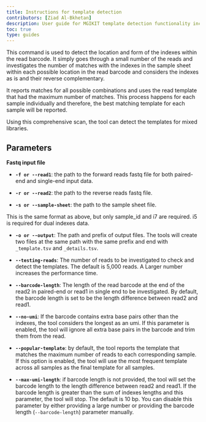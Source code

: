 ```yaml
---
title: Instructions for template detection
contributors: [Ziad Al-Bkhetan]
description: User guide for MGIKIT template detection functionality including parameters details and usage examples.
toc: true
type: guides
---
```


This command is used to detect the location and form of the indexes within the read barcode. It simply goes through a small number of the reads and investigates the number of matches with the indexes in the sample sheet within each possible location in the read barcode and considers the indexes as is and their reverse complementary. 

It reports matches for all possible combinations and uses the read template that had the maximum number of matches. This process happens for each sample individually and therefore, the best matching template for each sample will be reported. 

Using this comprehensive scan, the tool can detect the templates for mixed libraries. 

## Parameters

**Fastq input file**

+ **`-f or --read1`**: the path to the forward reads fastq file for both paired-end and single-end input data.

+ **`-r or --read2`**: the path to the reverse reads fastq file.

+ **`-s or --sample-sheet`**: the path to the sample sheet file. 

This is the same format as above, but only sample_id and i7 are required. i5 is required for dual indexes data.

+ **`-o or --output`**: The path and prefix of output files. The tools will create two files at the same path with the same prefix and end with `_template.tsv` and `_details.tsv`.

+ **`--testing-reads`**: The number of reads to be investigated to check and detect the templates. The default is 5,000 reads. A Larger number increases the performance time. 

+ **`--barcode-length`**: The length of the read barcode at the end of the read2 in paired-end or read1 in single end to be investigated. By default, the barcode length is set to be the length difference between read2 and read1.  

+ **`--no-umi`**: If the barcode contains extra base pairs other than the indexes, the tool considers the longest as an umi. If this parameter is enabled, the tool will ignore all extra base pairs in the barcode and trim them from the read.

+ **`--popular-template`**: by default, the tool reports the template that matches the maximum number of reads to each corresponding sample. If this option is enabled, the tool will use the most frequent template across all samples as the final template for all samples.

+ **`--max-umi-length`**: if barcode length is not provided, the tool will set the barcode length to the length difference between read2 and read1. If the barcode length is greater than the sum of indexes lengths and this parameter, the tool will stop. The default is 10 bp. You can disable this parameter by either providing a large number or providing the barcode length (`--barcode-length`) parameter manually.


